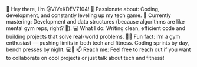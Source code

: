 👋 Hey there, I’m @ViVeKDEV7104!
👀 Passionate about: Coding, development, and constantly leveling up my tech game.
🌱 Currently mastering: Development and data structures (because algorithms are like mental gym reps, right? 💪).
💻 What I do: Writing clean, efficient code and building projects that solve real-world problems.
🏋️‍♂️ Fun fact: I’m a gym enthusiast — pushing limits in both tech and fitness. Coding sprints by day, bench presses by night. 💻💪
📫 Reach me:
Feel free to reach out if you want to collaborate on cool projects or just talk about tech and fitness!

<!---
ViVeKDEV7104/ViVeKDEV7104 is a ✨ special ✨ repository because its `README.md` (this file) appears on your GitHub profile.
You can click the Preview link to take a look at your changes.
--->
